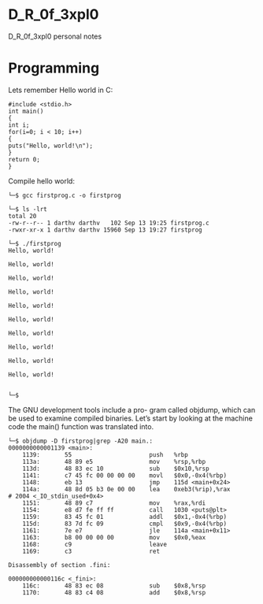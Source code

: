 # D_R_0f_3xpl0
D_R_0f_3xpl0 personal notes
# Programming

Lets remember  Hello world in C:

```code
#include <stdio.h>
int main()
{
int i;
for(i=0; i < 10; i++)
{
puts("Hello, world!\n");
}
return 0;
}
```

Compile hello world:

```shell
└─$ gcc firstprog.c -o firstprog
                                                                                                                 
└─$ ls -lrt
total 20
-rw-r--r-- 1 darthv darthv   102 Sep 13 19:25 firstprog.c
-rwxr-xr-x 1 darthv darthv 15960 Sep 13 19:27 firstprog
                                                                                                                 
└─$ ./firstprog 
Hello, world!

Hello, world!

Hello, world!

Hello, world!

Hello, world!

Hello, world!

Hello, world!

Hello, world!

Hello, world!

Hello, world!

                                                                                                                 
└─$ 

```
The GNU development tools include a pro-
gram called objdump, which can be used to examine compiled binaries. Let’s
start by looking at the machine code the main() function was translated into.

```shell
└─$ objdump -D firstprog|grep -A20 main.:
0000000000001139 <main>:
    1139:       55                      push   %rbp
    113a:       48 89 e5                mov    %rsp,%rbp
    113d:       48 83 ec 10             sub    $0x10,%rsp
    1141:       c7 45 fc 00 00 00 00    movl   $0x0,-0x4(%rbp)
    1148:       eb 13                   jmp    115d <main+0x24>
    114a:       48 8d 05 b3 0e 00 00    lea    0xeb3(%rip),%rax        # 2004 <_IO_stdin_used+0x4>
    1151:       48 89 c7                mov    %rax,%rdi
    1154:       e8 d7 fe ff ff          call   1030 <puts@plt>
    1159:       83 45 fc 01             addl   $0x1,-0x4(%rbp)
    115d:       83 7d fc 09             cmpl   $0x9,-0x4(%rbp)
    1161:       7e e7                   jle    114a <main+0x11>
    1163:       b8 00 00 00 00          mov    $0x0,%eax
    1168:       c9                      leave
    1169:       c3                      ret

Disassembly of section .fini:

000000000000116c <_fini>:
    116c:       48 83 ec 08             sub    $0x8,%rsp
    1170:       48 83 c4 08             add    $0x8,%rsp

```


